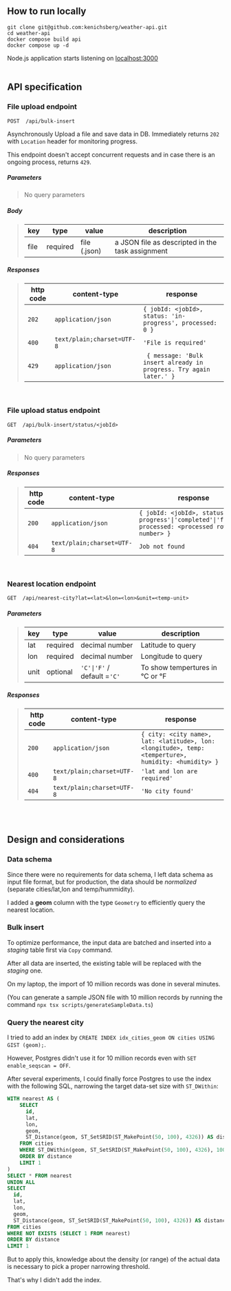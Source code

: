 ## How to run locally

```
git clone git@github.com:kenichsberg/weather-api.git
cd weather-api
docker compose build api
docker compose up -d
```
Node.js application starts listening on [localhost:3000](http://localhost:3000)
<br/><br/>

## API specification

### File upload endpoint
```http
POST  /api/bulk-insert
```
Asynchronously Upload a file and save data in DB. Immediately returns `202` with `Location` header for monitoring progress.

This endpoint doesn't accept concurrent requests and in case there is an ongoing process, returns `429`.

##### Parameters

> No query parameters

##### Body

> | key      |  type     | value              | description                                                           |
> |-----------|-----------|-------------------------|-----------------------------------------------------------------------|
> | file      |  required | file (.json)   | a JSON file as descripted in the task assignment  |


##### Responses

> | http code     | content-type                      | response                                                            |
> |---------------|-----------------------------------|---------------------------------------------------------------------|
> | `202`         | `application/json`          | `{ jobId: <jobId>, status: 'in-progress', processed: 0 }`                                |
> | `400`         | `text/plain;charset=UTF-8`                | `'File is required'`                            |
> | `429`         | `application/json`        | ` { message: 'Bulk insert already in progress. Try again later.' }`                                                            |

<br/>

### File upload status endpoint
```http
GET  /api/bulk-insert/status/<jobId>
```
##### Parameters

> No query parameters

##### Responses

> | http code     | content-type                      | response                                                            |
> |---------------|-----------------------------------|---------------------------------------------------------------------|
> | `200`         | `application/json`       | `{ jobId: <jobId>, status: 'in-progress'\|'completed'\|'failed', processed: <processed row number> }`                                |
> | `404`         | `text/plain;charset=UTF-8`                 | `Job not found`                            |

<br/>

### Nearest location endpoint
```http
GET  /api/nearest-city?lat=<lat>&lon=<lon>&unit=<temp-unit>
```
##### Parameters
> | key      |  type     | value              | description                                                           |
> |-----------|-----------|-------------------------|-----------------------------------------------------------------------|
> | lat      |  required | decimal number   | Latitude to query  |
> | lon      |  required | decimal number   | Longitude to query  |
> | unit      |  optional | `'C'\|'F'`  / default =`'C'` | To show tempertures in °C or °F  |

##### Responses

> | http code     | content-type                      | response                                                            |
> |---------------|-----------------------------------|---------------------------------------------------------------------|
> | `200`         | `application/json`                | `{ city: <city name>, lat: <latitude>, lon: <longitude>, temp: <temperture>, humidity: <humidity> }`      |
> |  `400`        | `text/plain;charset=UTF-8`        |  `'lat and lon are required'`|
> | `404`         | `text/plain;charset=UTF-8`        | `'No city found'`                            |

<br/><br/>

## Design and considerations

### Data schema

Since there were no requirements for data schema, I left data schema as input file format, but for production, the data should be *normalized* (separate cities/lat,lon and temp/hummidity).

I added a **geom** column with the type `Geometry` to efficiently query the nearest location.

### Bulk insert

To optimize performance, the input data are batched and inserted into a *staging* table first via `Copy` command.

After all data are inserted, the existing table will be replaced with the *staging* one.

On my laptop, the import of 10 million records was done in several minutes.

(You can generate a sample JSON file with 10 million records by running the command `npx tsx scripts/generateSampleData.ts`)

### Query the nearest city

I tried to add an index by `CREATE INDEX idx_cities_geom ON cities USING GIST (geom);`.

However, Postgres didn't use it for 10 million records even with  `SET enable_seqscan = OFF`.

After several experiments, I could finally force Postgres to use the index with the following SQL, narrowing the target data-set size with `ST_DWithin`:
```sql
WITH nearest AS (
    SELECT
      id,
      lat,
      lon,
      geom,
      ST_Distance(geom, ST_SetSRID(ST_MakePoint(50, 100), 4326)) AS distance
    FROM cities
    WHERE ST_DWithin(geom, ST_SetSRID(ST_MakePoint(50, 100), 4326), 1000)
    ORDER BY distance
    LIMIT 1
)
SELECT * FROM nearest
UNION ALL
SELECT
  id,
  lat,
  lon,
  geom,
  ST_Distance(geom, ST_SetSRID(ST_MakePoint(50, 100), 4326)) AS distance
FROM cities
WHERE NOT EXISTS (SELECT 1 FROM nearest)
ORDER BY distance
LIMIT 1
```

But to apply this, knowledge about the density (or range) of the actual data is necessary to pick a proper narrowing threshold.

That's why I didn't add the index.
